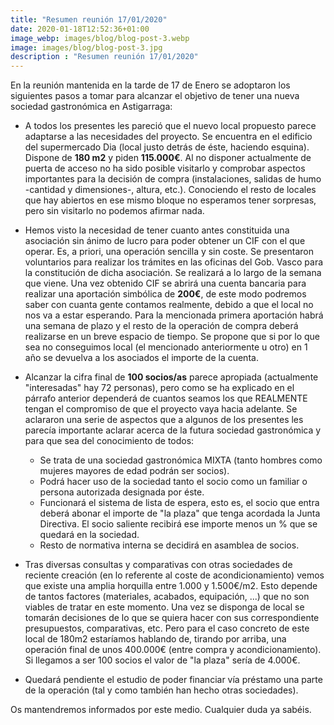 ```yaml
---
title: "Resumen reunión 17/01/2020"
date: 2020-01-18T12:52:36+01:00
image_webp: images/blog/blog-post-3.webp
image: images/blog/blog-post-3.jpg
description : "Resumen reunión 17/01/2020"
---
```


En la reunión mantenida en la tarde de 17 de Enero se adoptaron los siguientes pasos a tomar para alcanzar el objetivo de tener una nueva sociedad gastronómica en Astigarraga:

- A todos los presentes les pareció que el nuevo local propuesto parece adaptarse a las necesidades del proyecto. Se encuentra en el edificio del supermercado Dia (local justo detrás de éste, haciendo esquina). Dispone de **180 m2** y piden **115.000€**. Al no disponer actualmente de puerta de acceso no ha sido posible visitarlo y comprobar aspectos importantes para la decisión de compra (instalaciones, salidas de humo -cantidad y dimensiones-, altura, etc.). Conociendo el resto de locales que hay abiertos en ese mismo bloque no esperamos tener sorpresas, pero sin visitarlo no podemos afirmar nada.

- Hemos visto la necesidad de tener cuanto antes constituida una asociación sin ánimo de lucro para poder obtener un CIF con el que operar. Es, a priori, una operación sencilla y sin coste. Se presentaron voluntarios para realizar los trámites en las oficinas del Gob. Vasco para la constitución de dicha asociación. Se realizará a lo largo de la semana que viene. Una vez obtenido CIF se abrirá una cuenta bancaria para realizar una aportación simbólica de **200€**, de este modo podremos saber con cuanta gente contamos realmente, debido a que el local no nos va a estar esperando. Para la mencionada primera aportación habrá una semana de plazo y el resto de la operación de compra deberá realizarse en un breve espacio de tiempo. Se propone que si por lo que sea no conseguimos local (el mencionado anteriormente u otro) en 1 año se devuelva a los asociados el importe de la cuenta.

- Alcanzar la cifra final de **100 socios/as** parece apropiada (actualmente "interesadas" hay 72 personas), pero como se ha explicado en el párrafo anterior dependerá de cuantos seamos los que REALMENTE tengan el compromiso de que el proyecto vaya hacia adelante. Se aclararon una serie de aspectos que a algunos de los presentes les parecía importante aclarar acerca de la futura sociedad gastronómica y para que sea del conocimiento de todos:

	- Se trata de una sociedad gastronómica MIXTA (tanto hombres como mujeres mayores de edad podrán ser socios).
	- Podrá hacer uso de la sociedad tanto el socio como un familiar o persona autorizada designada por éste.
	- Funcionará el sistema de lista de espera, esto es, el socio que entra deberá abonar el importe de "la plaza" que tenga acordada la Junta Directiva. El socio saliente recibirá ese importe menos un % que se quedará en la sociedad.
	- Resto de normativa interna se decidirá en asamblea de socios.

- Tras diversas consultas y comparativas con otras sociedades de reciente creación (en lo referente al coste de acondicionamiento) vemos que existe una amplia horquilla entre 1.000 y 1.500€/m2. Esto depende de tantos factores (materiales, acabados, equipación, ...) que no son viables de tratar en este momento. Una vez se disponga de local se tomarán decisiones de lo que se quiera hacer con sus correspondiente presupuestos, comparativas, etc. Pero para el caso concreto de este local de 180m2 estaríamos hablando de, tirando por arriba, una operación final de unos 400.000€ (entre compra y acondicionamiento). Si llegamos a ser 100 socios el valor de "la plaza" sería de 4.000€.

- Quedará pendiente el estudio de poder financiar vía préstamo una parte de la operación (tal y como también han hecho otras sociedades).

Os mantendremos informados por este medio. Cualquier duda ya sabéis.
